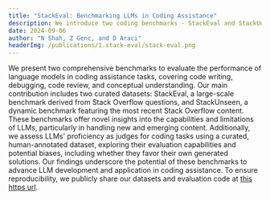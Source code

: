```yaml
---
title: "StackEval: Benchmarking LLMs in Coding Assistance"
description: We introduce two coding benchmarks - StackEval and StackUnseen - to evaluate language models' performance on real programming tasks, along with a comprehensive framework to assess how well LLMs can judge coding solutions.
date: 2024-09-06
author: "N Shah, Z Genc, and D Araci"
headerImg: /publications/1.stack-eval/stack-eval.png
---
```


We present two comprehensive benchmarks to evaluate the performance of language models in coding assistance tasks, covering code writing, debugging, code review, and conceptual understanding. Our main contribution includes two curated datasets: StackEval, a large-scale benchmark derived from Stack Overflow questions, and StackUnseen, a dynamic benchmark featuring the most recent Stack Overflow content. These benchmarks offer novel insights into the capabilities and limitations of LLMs, particularly in handling new and emerging content. Additionally, we assess LLMs' proficiency as judges for coding tasks using a curated, human-annotated dataset, exploring their evaluation capabilities and potential biases, including whether they favor their own generated solutions. Our findings underscore the potential of these benchmarks to advance LLM development and application in coding assistance. To ensure reproducibility, we publicly share our datasets and evaluation code at [this https url](https://github.com/ProsusAI/stack-eval).

